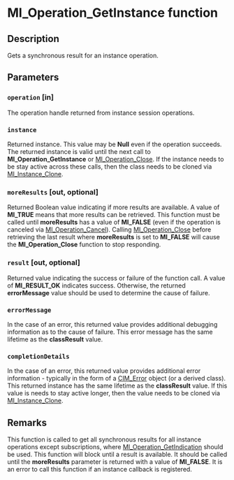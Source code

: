# MI_Operation_GetInstance function

## Description

Gets a synchronous result for an instance operation.

## Parameters

### `operation` [in]

The operation handle returned from instance session operations.

### `instance`

Returned instance. This value may be **Null** even if the operation succeeds. The
returned instance is valid until the next call to
**MI_Operation_GetInstance** or
[MI_Operation_Close](https://learn.microsoft.com/previous-versions/windows/desktop/api/mi/nf-mi-mi_operation_close). If the instance needs to be
stay active across these calls, then the class needs to be cloned via
[MI_Instance_Clone](https://learn.microsoft.com/previous-versions/windows/desktop/api/mi/nf-mi-mi_instance_clone).

### `moreResults` [out, optional]

Returned Boolean value indicating if more results are available. A value of
**MI_TRUE** means that more results can be retrieved. This function must be called until
**moreResults** has a value of **MI_FALSE** (even if the operation
is canceled via [MI_Operation_Cancel](https://learn.microsoft.com/previous-versions/windows/desktop/api/mi/nf-mi-mi_operation_cancel)). Calling
[MI_Operation_Close](https://learn.microsoft.com/previous-versions/windows/desktop/api/mi/nf-mi-mi_operation_close) before retrieving the last
result where **moreResults** is set to **MI_FALSE** will cause the
**MI_Operation_Close** function to stop
responding.

### `result` [out, optional]

Returned value indicating the success or failure of the function call. A value of
**MI_RESULT_OK** indicates success. Otherwise, the returned
**errorMessage** value should be used to determine the cause of failure.

### `errorMessage`

In the case of an error, this returned value provides additional debugging information as to the cause of
failure. This error message has the same lifetime as the **classResult** value.

### `completionDetails`

In the case of an error, this returned value provides additional error information - typically in the form
of a [CIM_Error](https://learn.microsoft.com/windows/desktop/hyperv_v2/cim-error) object (or a derived class). This returned
instance has the same lifetime as the **classResult** value. If this value is needs to
stay active longer, then the value needs to be cloned via
[MI_Instance_Clone](https://learn.microsoft.com/previous-versions/windows/desktop/api/mi/nf-mi-mi_instance_clone).

## Remarks

This function is called to get all synchronous results for all instance operations except subscriptions, where
[MI_Operation_GetIndication](https://learn.microsoft.com/previous-versions/windows/desktop/api/mi/nf-mi-mi_operation_getindication) should be
used. This function will block until a result is available. It should be called until the
**moreResults** parameter is returned with a value of **MI_FALSE**. It
is an error to call this function if an instance callback is registered.